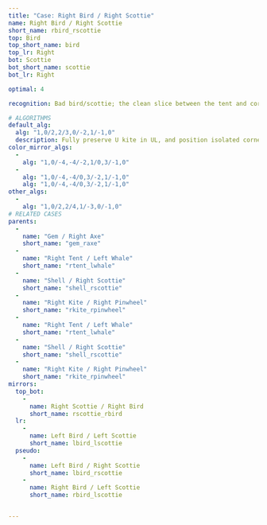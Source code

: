 ```yaml
---
title: "Case: Right Bird / Right Scottie"
name: Right Bird / Right Scottie
short_name: rbird_rscottie
top: Bird
top_short_name: bird
top_lr: Right
bot: Scottie
bot_short_name: scottie
bot_lr: Right

optimal: 4

recognition: Bad bird/scottie; the clean slice between the tent and corner on bottom preserves squareshape when preserving the kite on top.

# ALGORITHMS
default_alg:
  alg: "1,0/2,2/3,0/-2,1/-1,0"
  description: Fully preserve U kite in UL, and position isolated corner on bottom next to the slice; first move trades isolated edge on top with isolated corner on bottom to make gem/axe.
color_mirror_algs:
  -
    alg: "1,0/-4,-4/-2,1/0,3/-1,0"
  -
    alg: "1,0/-4,-4/0,3/-2,1/-1,0"
    alg: "1,0/-4,-4/0,3/-2,1/-1,0"
other_algs:
  -
    alg: "1,0/2,2/4,1/-3,0/-1,0"
# RELATED CASES
parents:
  -
    name: "Gem / Right Axe"
    short_name: "gem_raxe"
  -
    name: "Right Tent / Left Whale"
    short_name: "rtent_lwhale"
  -
    name: "Shell / Right Scottie"
    short_name: "shell_rscottie"
  -
    name: "Right Kite / Right Pinwheel"
    short_name: "rkite_rpinwheel"
  -
    name: "Right Tent / Left Whale"
    short_name: "rtent_lwhale"
  -
    name: "Shell / Right Scottie"
    short_name: "shell_rscottie"
  -
    name: "Right Kite / Right Pinwheel"
    short_name: "rkite_rpinwheel"
mirrors:
  top_bot:
    -
      name: Right Scottie / Right Bird
      short_name: rscottie_rbird
  lr:
    -
      name: Left Bird / Left Scottie
      short_name: lbird_lscottie
  pseudo:
    -
      name: Left Bird / Right Scottie
      short_name: lbird_rscottie
    -
      name: Right Bird / Left Scottie
      short_name: rbird_lscottie


---
```



